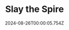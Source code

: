 ---
title: "Slay the Spire"
id: 646570
date: 2024-08-26T00:00:05.754Z
link: games/steam/recent/slay-the-spire
image: http://media.steampowered.com/steamcommunity/public/images/apps/646570/33ea124ea8c03a9ce7012d34c3b348a351612fca.jpg
playtime_2weeks: 43
playtime_forever: 2856
playtime_windows_forever: 0
playtime_mac_forever: 0
playtime_linux_forever: 2856
playtime_deck_forever: 2856
---
